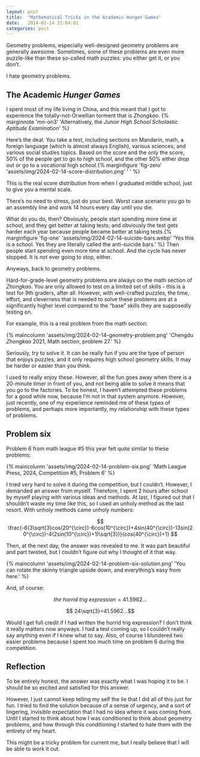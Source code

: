```yaml
---
layout: post
title:  "Mathematical Tricks in the Academic Hunger Games"
date:   2024-02-14 21:04:01
categories: post
---
```


Geometry problems, especially well-designed geometry problems are generally awesome. Sometimes, some of these problems are even more puzzle-like than these so-called math puzzles: you either get it, or you don’t.  

I hate geometry problems.  

## The Academic *Hunger Games*  

I spent most of my life living in China, and this meant that I got to experience the totally-not-Orwellian torment that is *Zhongkao*. {% marginnote 'mn-on3' 'Alternatively, the *Junior High School Scholastic Aptitude Examination*' %}    

Here’s the deal. You take a test, including sections on Mandarin, math, a foreign language (which is almost always English), various sciences, and various social studies topics. Based on the score and the only the score, 50% of the people get to go to high school, and the other 50% either drop out or go to a vocational high school.{% marginfigure 'fig-zero' 'assets/img/2024-02-14-score-distribution.png' ' ' %}  

This is the real score distribution from when I graduated middle school, just to give you a mental scale. 

There’s no need to stress, just do your best. Worst case scenario you go to an assembly line and work 14 hours every day until you die.  

What do you do, then? Obviously, people start spending more time at school, and they get better at taking tests; and obviously the test gets harder each year because people became better at taking tests.{% marginfigure 'fig-one' 'assets/img/2024-02-14-suicide-bars.webp' 'Yes this is a school. Yes they are literally called the anti-suicide bars.' %} Then people start spending even more time at school. And the cycle has never stopped. It is not ever going to stop, either.  

Anyways, back to geometry problems. 

Hard-for-grade-level geometry problems are always on the math section of *Zhongkao*. You are only allowed to test on a limited set of skills - this is a test for 9th graders, after all. However, with well-crafted puzzles, the time, effort, and cleverness that is needed to solve these problems are at a significantly higher level compared to the “base” skills they are supposedly testing on.  

For example, this is a real problem from the math section:  

{% maincolumn 'assets/img/2024-02-14-geometry-problem.png' 'Chengdu *Zhongkao* 2021, Math section, problem 27.' %}  

Seriously, try to solve it. It can be really fun if you are the type of person that enjoys puzzles, and it only requires high school geometry skills. It may be harder or easier than you think.  

I used to really enjoy these. However, all the fun goes away when there is a 20-minute timer in front of you, and not being able to solve it means that you go to the factories. To be honest, I haven’t attempted these problems for a good while now, because I’m not in that system anymore. However, just recently, one of my experience reminded me of these types of problems, and perhaps more importantly, my relationship with these types of problems.  

## Problem six  

Problem 6 from math league #5 this year felt quite similar to these problems:  

{% maincolumn 'assets/img/2024-02-14-problem-six.png' 'Math League Press, 2024, Competition #5, Problem 6' %}  

I tried very hard to solve it during the competition, but I couldn’t. However, I demanded an answer from myself. Therefore, I spent 2 hours after school by myself playing with various ideas and methods. At last, I figured out that I shouldn’t waste my time like this, so I used an unholy method as the last resort. With unholy methods came unholy numbers:  

$$ \frac{-6(3\sqrt{3}cos(20^{\circ})-6cos(10^{\circ})+4sin(40^{\circ})-13sin(20^{\circ})-4(2sin(10^{\circ})+1)\sqrt{3})}{cos(40^{\circ})+1} $$  

Then, at the next day, the answer was revealed to me. It was part beautiful and part twisted, but I couldn’t figure out why I thought of it that way.  

{% maincolumn 'assets/img/2024-02-14-problem-six-solution.png' 'You can rotate the skinny triangle upside down, and everything’s easy from here.' %}  

And, of course:  

$$ the\:horrid\:trig\:expression=41.5962...$$  

$$ 24\sqrt{3}=41.5962...$$  

Would I get full credit if I had written the horrid trig expression? I don’t think it really matters now anyways.
I had a test coming up, so I couldn’t really say anything even if I knew what to say. Also, of course I blundered two easier problems because I spent too much time on problem 6 during the competition.  

## Reflection  

To be entirely honest, the answer was exactly what I was hoping it to be. I should be so excited and satisfied for this answer.  

However, I just cannot keep telling my self the lie that I did all of this just for fun. I tried to find the solution because of a sense of urgency, and a sort of lingering, invisible expectation that I had no idea where it was coming from. Until I started to think about how I was conditioned to think about geometry problems, and how through this conditioning I started to hate them with the entirety of my heart.  

This might be a tricky problem for current me, but I really believe that I will be able to work it out.  
